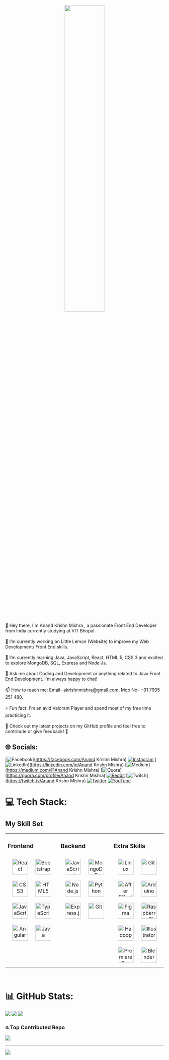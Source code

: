 <div align="center">
<img src="https://rishavanand.github.io/static/images/greetings.gif" align="center" style="width: 50%" />
</div>  

👋 Hey there, I'm Anand Krishn Mishra , a passionate Front End Developer from India currently studying at VIT Bhopal.<br><br>🔭 I’m currently working on Little Lemon (Website) to improve my Web Development/ Front End skills.<br><br>🌱 I’m currently learning Java, JavaScript, React, HTML 5, CSS 3 and excited to explore MongoDB, SQL, Express and Node Js.<br><br>💬 Ask me about Coding and Development or anything related to Java Front End Development. I'm always happy to chat!<br><br>📫 How to reach me: Email- akrishnmishra@gmail.com, Mob No- +91 7905 251 480.<br><br>⚡ Fun fact: I'm an avid Valorant Player and spend most of my free time practicing it. <br><br>🚀 Check out my latest projects on my GitHub profile and feel free to contribute or give feedback! 🙌<br>


## 🌐 Socials:
[![Facebook](https://img.shields.io/badge/Facebook-%231877F2.svg?logo=Facebook&logoColor=white)](https://facebook.com/Anand Krishn Mishra) [![Instagram](https://img.shields.io/badge/Instagram-%23E4405F.svg?logo=Instagram&logoColor=white)](https://instagram.com/anand.mishraaa) [![LinkedIn](https://img.shields.io/badge/LinkedIn-%230077B5.svg?logo=linkedin&logoColor=white)](https://linkedin.com/in/Anand Krishn Mishra) [![Medium](https://img.shields.io/badge/Medium-12100E?logo=medium&logoColor=white)](https://medium.com/@Anand Krishn Mishra) [![Quora](https://img.shields.io/badge/Quora-%23B92B27.svg?logo=Quora&logoColor=white)](https://quora.com/profile/Anand Krishn Mishra) [![Reddit](https://img.shields.io/badge/Reddit-%23FF4500.svg?logo=Reddit&logoColor=white)](https://reddit.com/user/Anand_k_Mishra) [![Twitch](https://img.shields.io/badge/Twitch-%239146FF.svg?logo=Twitch&logoColor=white)](https://twitch.tv/Anand Krishn Mishra) [![Twitter](https://img.shields.io/badge/Twitter-%231DA1F2.svg?logo=Twitter&logoColor=white)](https://twitter.com/AnandKrishnMishra01) [![YouTube](https://img.shields.io/badge/YouTube-%23FF0000.svg?logo=YouTube&logoColor=white)](https://youtube.com/@Kronicles) 

# 💻 Tech Stack:
## My Skill Set  
<table><tr><td valign="top" width="33%">



### Frontend  
<div align="center">  
<a href="https://reactjs.org/" target="_blank"><img style="margin: 10px" src="https://profilinator.rishav.dev/skills-assets/react-original-wordmark.svg" alt="React" height="50" /></a>  
<a href="https://getbootstrap.com/docs/3.4/javascript/" target="_blank"><img style="margin: 10px" src="https://profilinator.rishav.dev/skills-assets/bootstrap-plain.svg" alt="Bootstrap" height="50" /></a>  
<a href="https://www.w3schools.com/css/" target="_blank"><img style="margin: 10px" src="https://profilinator.rishav.dev/skills-assets/css3-original-wordmark.svg" alt="CSS3" height="50" /></a>  
<a href="https://en.wikipedia.org/wiki/HTML5" target="_blank"><img style="margin: 10px" src="https://profilinator.rishav.dev/skills-assets/html5-original-wordmark.svg" alt="HTML5" height="50" /></a>  
<a href="https://www.javascript.com/" target="_blank"><img style="margin: 10px" src="https://profilinator.rishav.dev/skills-assets/javascript-original.svg" alt="JavaScript" height="50" /></a>  
<a href="https://www.typescriptlang.org/" target="_blank"><img style="margin: 10px" src="https://profilinator.rishav.dev/skills-assets/typescript-original.svg" alt="TypeScript" height="50" /></a>  
<a href="https://angular.io/" target="_blank"><img style="margin: 10px" src="https://profilinator.rishav.dev/skills-assets/angularjs-original.svg" alt="Angular" height="50" /></a>  
<a href="https://www.java.com/" target="_blank"><img style="margin: 10px" src="https://profilinator.rishav.dev/skills-assets/java-original-wordmark.svg" alt="Java" height="50" /></a>  
</div>

</td><td valign="top" width="33%">



### Backend  
<div align="center">  
<a href="https://www.javascript.com/" target="_blank"><img style="margin: 10px" src="https://profilinator.rishav.dev/skills-assets/javascript-original.svg" alt="JavaScript" height="50" /></a>  
<a href="https://www.mongodb.com/" target="_blank"><img style="margin: 10px" src="https://profilinator.rishav.dev/skills-assets/mongodb-original-wordmark.svg" alt="MongoDB" height="50" /></a>  
<a href="https://nodejs.org/" target="_blank"><img style="margin: 10px" src="https://profilinator.rishav.dev/skills-assets/nodejs-original-wordmark.svg" alt="Node.js" height="50" /></a>  
<a href="https://www.python.org/" target="_blank"><img style="margin: 10px" src="https://profilinator.rishav.dev/skills-assets/python-original.svg" alt="Python" height="50" /></a>  
<a href="https://expressjs.com/" target="_blank"><img style="margin: 10px" src="https://profilinator.rishav.dev/skills-assets/express-original-wordmark.svg" alt="Express.js" height="50" /></a>  
<a href="https://github.com/" target="_blank"><img style="margin: 10px" src="https://profilinator.rishav.dev/skills-assets/git-scm-icon.svg" alt="Git" height="50" /></a>  
</div>

</td><td valign="top" width="33%">



### Extra Skills  
<div align="center">  
<a href="https://www.linux.org/" target="_blank"><img style="margin: 10px" src="https://profilinator.rishav.dev/skills-assets/linux-original.svg" alt="Linux" height="50" /></a>  
<a href="https://github.com/" target="_blank"><img style="margin: 10px" src="https://profilinator.rishav.dev/skills-assets/git-scm-icon.svg" alt="Git" height="50" /></a>  
<a href="https://www.adobe.com/in/products/aftereffects.html" target="_blank"><img style="margin: 10px" src="https://profilinator.rishav.dev/skills-assets/aftereffects.png" alt="After Effects" height="50" /></a>  
<a href="https://www.arduino.cc/" target="_blank"><img style="margin: 10px" src="https://profilinator.rishav.dev/skills-assets/arduino.png" alt="Arduino" height="50" /></a>  
<a href="https://www.figma.com/" target="_blank"><img style="margin: 10px" src="https://profilinator.rishav.dev/skills-assets/figma-icon.svg" alt="Figma" height="50" /></a>  
<a href="https://www.raspberrypi.org/" target="_blank"><img style="margin: 10px" src="https://profilinator.rishav.dev/skills-assets/raspberrypi.png" alt="Raspberry Pi" height="50" /></a>  
<a href="https://hadoop.apache.org/" target="_blank"><img style="margin: 10px" src="https://profilinator.rishav.dev/skills-assets/apache_hadoop-icon.svg" alt="Hadoop" height="50" /></a>  
<a href="https://www.adobe.com/in/products/illustrator.html" target="_blank"><img style="margin: 10px" src="https://profilinator.rishav.dev/skills-assets/adobe_illustrator-icon.svg" alt="Illustrator" height="50" /></a>  
<a href="https://www.adobe.com/in/products/premiere.html" target="_blank"><img style="margin: 10px" src="https://profilinator.rishav.dev/skills-assets/adobepremierepro.png" alt="Premiere Pro" height="50" /></a>  
<a href="https://www.blender.org/" target="_blank"><img style="margin: 10px" src="https://profilinator.rishav.dev/skills-assets/blender_community_badge_white.svg" alt="Blender" height="50" /></a>  
</div>

</td></tr></table>  
<br/>

# 📊 GitHub Stats:
![](https://github-readme-stats.vercel.app/api?username=Y-Surge-Y&theme=tokyonight&hide_border=false&include_all_commits=true&count_private=true)
![](https://github-readme-stats.vercel.app/api/top-langs/?username=Y-SURGE-Y&theme=tokyonight&hide_border=false&include_all_commits=true&count_private=true)
![](https://github-readme-streak-stats.herokuapp.com/?user=Y-SURGE-Y&theme=tokyonight&hide_border=false)<br/>


### 🔝 Top Contributed Repo
![](https://github-contributor-stats.vercel.app/api?username=Y-SURGE-Y&limit=5&theme=onedark&combine_all_yearly_contributions=true)

---
[![](https://visitcount.itsvg.in/api?id=Y-SURGE-Y&icon=5&color=1)](https://visitcount.itsvg.in)
